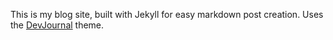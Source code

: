 This is my blog site, built with Jekyll for easy markdown post creation. Uses the [DevJournal](https://github.com/hemangsk/DevJournal) theme.
